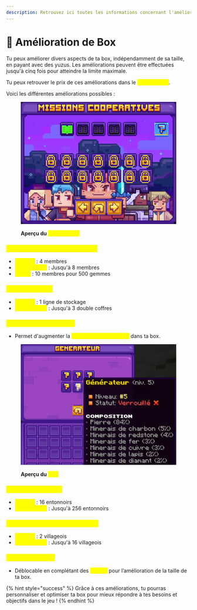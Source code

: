 ```yaml
---
description: Retrouvez ici toutes les informations concernant l'amélioration des boxes
---
```


# 🔼 Amélioration de Box

Tu peux améliorer divers aspects de ta box, indépendamment de sa taille, en payant avec des yuzus. Les améliorations peuvent être effectuées jusqu'à cinq fois pour atteindre la limite maximale.&#x20;

Tu peux retrouver le prix de ces améliorations dans le <mark style="color:yellow;">**`/box upgrade`**</mark>.

Voici les différentes améliorations possibles :&#x20;

<figure><img src="../../.gitbook/assets/image (1) (1) (1) (1) (1) (1) (1) (1) (1) (1) (1).png" alt=""><figcaption><p><strong>Aperçu du </strong><mark style="color:yellow;"><strong><code>/box upgrade</code></strong></mark></p></figcaption></figure>

### <mark style="color:yellow;">N</mark><mark style="color:yellow;">**ombre de membres sur ta box**</mark>

* <mark style="color:yellow;">**De base**</mark> : 4 membres
* <mark style="color:yellow;">**Amélioration**</mark> : Jusqu'à 8 membres
* <mark style="color:yellow;">**Bonus**</mark> : 10 membres pour 500 gemmes

### <mark style="color:yellow;">C</mark><mark style="color:yellow;">**offre de ta box**</mark>

* <mark style="color:yellow;">**De base**</mark> : 1 ligne de stockage
* <mark style="color:yellow;">**Amélioration**</mark> : Jusqu'à 3 double coffres

### <mark style="color:yellow;">Gé</mark><mark style="color:yellow;">**nérateur de minerais**</mark>

* Permet d'augmenter la <mark style="color:yellow;">**production de minerais**</mark> dans ta box.

<figure><img src="../../.gitbook/assets/image (1) (1) (1) (1) (1) (1) (1) (1) (1).png" alt=""><figcaption><p><strong>Aperçu du </strong><mark style="color:yellow;"><strong><code>/gen</code></strong></mark></p></figcaption></figure>

### <mark style="color:yellow;">L</mark><mark style="color:yellow;">**imite d’entonnoirs**</mark>

* <mark style="color:yellow;">**De base**</mark> : 16 entonnoirs
* <mark style="color:yellow;">**Amélioration**</mark> : Jusqu'à 256 entonnoirs

### <mark style="color:yellow;">No</mark><mark style="color:yellow;">**mbre de villageois sur ta box**</mark>

* <mark style="color:yellow;">**De base**</mark> : 2 villageois
* <mark style="color:yellow;">**Amélioration**</mark> : Jusqu'à 16 villageois

### <mark style="color:yellow;">Ac</mark><mark style="color:yellow;">**cès au Nether**</mark>

* Déblocable en complétant des <mark style="color:yellow;">**quêtes**</mark> pour l’amélioration de la taille de ta box.

{% hint style="success" %}
Grâce à ces améliorations, tu pourras personnaliser et optimiser ta box pour mieux répondre à tes besoins et objectifs dans le jeu !
{% endhint %}
